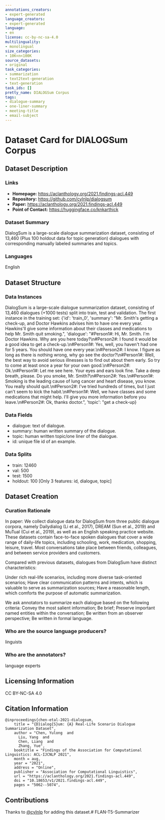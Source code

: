 ```yaml
---
annotations_creators:
- expert-generated
language_creators:
- expert-generated
language:
- en
license: cc-by-nc-sa-4.0
multilinguality:
- monolingual
size_categories:
- 10K<n<100K
source_datasets:
- original
task_categories:
- summarization
- text2text-generation
- text-generation
task_ids: []
pretty_name: DIALOGSum Corpus
tags:
- dialogue-summary
- one-liner-summary
- meeting-title
- email-subject
---
```

# Dataset Card for DIALOGSum Corpus
## Dataset Description
### Links
- **Homepage:** https://aclanthology.org/2021.findings-acl.449
- **Repository:** https://github.com/cylnlp/dialogsum
- **Paper:** https://aclanthology.org/2021.findings-acl.449
- **Point of Contact:** https://huggingface.co/knkarthick

### Dataset Summary
DialogSum is a large-scale dialogue summarization dataset, consisting of 13,460 (Plus 100 holdout data for topic generation) dialogues with corresponding manually labeled summaries and topics.
### Languages
English

## Dataset Structure
### Data Instances
DialogSum is a large-scale dialogue summarization dataset, consisting of 13,460 dialogues (+1000 tests) split into train, test and validation.
The first instance in the training set:
{'id': 'train_0', 'summary': "Mr. Smith's getting a check-up, and Doctor Hawkins advises him to have one every year. Hawkins'll give some information about their classes and medications to help Mr. Smith quit smoking.", 'dialogue': "#Person1#: Hi, Mr. Smith. I'm Doctor Hawkins. Why are you here today?\n#Person2#: I found it would be a good idea to get a check-up.\n#Person1#: Yes, well, you haven't had one for 5 years. You should have one every year.\n#Person2#: I know. I figure as long as there is nothing wrong, why go see the doctor?\n#Person1#: Well, the best way to avoid serious illnesses is to find out about them early. So try to come at least once a year for your own good.\n#Person2#: Ok.\n#Person1#: Let me see here. Your eyes and ears look fine. Take a deep breath, please. Do you smoke, Mr. Smith?\n#Person2#: Yes.\n#Person1#: Smoking is the leading cause of lung cancer and heart disease, you know. You really should quit.\n#Person2#: I've tried hundreds of times, but I just can't seem to kick the habit.\n#Person1#: Well, we have classes and some medications that might help. I'll give you more information before you leave.\n#Person2#: Ok, thanks doctor.", 'topic': "get a check-up}
### Data Fields
- dialogue: text of dialogue.
- summary: human written summary of the dialogue.
- topic: human written topic/one liner of the dialogue.
- id: unique file id of an example.

### Data Splits
- train: 12460
- val: 500
- test: 1500
- holdout: 100 [Only 3 features: id, dialogue, topic]

## Dataset Creation
### Curation Rationale
In paper:
We collect dialogue data for DialogSum from three public dialogue corpora, namely Dailydialog (Li et al., 2017), DREAM (Sun et al., 2019) and MuTual (Cui et al., 2019), as well as an English speaking practice website. These datasets contain face-to-face spoken dialogues that cover a wide range of daily-life topics, including schooling, work, medication, shopping, leisure, travel. Most conversations take place between friends, colleagues, and between service providers and customers.

Compared with previous datasets, dialogues from DialogSum have distinct characteristics:

Under rich real-life scenarios, including more diverse task-oriented scenarios;
Have clear communication patterns and intents, which is valuable to serve as summarization sources;
Have a reasonable length, which comforts the purpose of automatic summarization.

We ask annotators to summarize each dialogue based on the following criteria:
Convey the most salient information;
Be brief;
Preserve important named entities within the conversation;
Be written from an observer perspective;
Be written in formal language.
### Who are the source language producers?
linguists
### Who are the annotators?
language experts

## Licensing Information
CC BY-NC-SA 4.0
## Citation Information
```
@inproceedings{chen-etal-2021-dialogsum,
    title = "{D}ialog{S}um: {A} Real-Life Scenario Dialogue Summarization Dataset",
    author = "Chen, Yulong  and
      Liu, Yang  and
      Chen, Liang  and
      Zhang, Yue",
    booktitle = "Findings of the Association for Computational Linguistics: ACL-IJCNLP 2021",
    month = aug,
    year = "2021",
    address = "Online",
    publisher = "Association for Computational Linguistics",
    url = "https://aclanthology.org/2021.findings-acl.449",
    doi = "10.18653/v1/2021.findings-acl.449",
    pages = "5062--5074",
```
## Contributions
Thanks to [@cylnlp](https://github.com/cylnlp) for adding this dataset.#   F L A N - T 5 - S u m m a r i z e r  
 